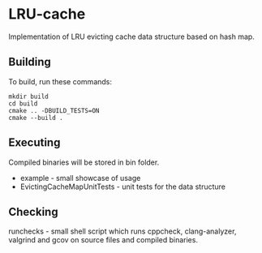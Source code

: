 # LRU-cache

Implementation of LRU evicting cache data structure based on hash map.

## Building

To build, run these commands:

```
mkdir build
cd build
cmake .. -DBUILD_TESTS=ON
cmake --build .
```

## Executing

Compiled binaries will be stored in bin folder.

* example - small showcase of usage
* EvictingCacheMapUnitTests - unit tests for the data structure

## Checking

runchecks - small shell script which runs cppcheck, clang-analyzer, valgrind and gcov on source files and compiled binaries.